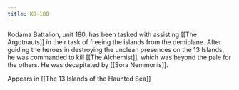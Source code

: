```yaml
---
title: KB-180
---
```


Kodama Battalion, unit 180, has been tasked with assisting [[The Argotnauts]] in their task of freeing the islands from the demiplane. After guiding the heroes in destroying the unclean presences on the 13 Islands, he was commanded to kill [[The Alchemist]], which was beyond the pale for the others. He was decapitated by [[Sora Nemmonis]]. 

Appears in [[The 13 Islands of the Haunted Sea]]